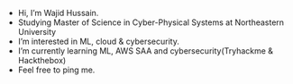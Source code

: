- Hi, I’m Wajid Hussain.
- Studying Master of Science in Cyber-Physical Systems at Northeastern University 
- I’m interested in ML, cloud & cybersecurity.
- I’m currently learning ML, AWS SAA and cybersecurity(Tryhackme & Hackthebox) 
- Feel free to ping me.

<!---
wajidengg/wajidengg is a ✨ special ✨ repository because its `README.md` (this file) appears on your GitHub profile.
You can click the Preview link to take a look at your changes.
--->
